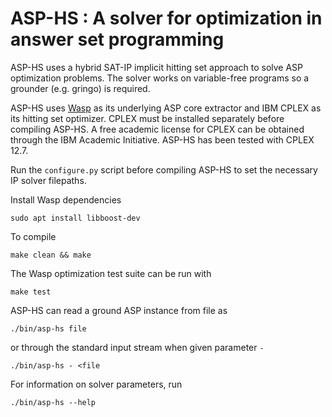 # ASP-HS : A solver for optimization in answer set programming

ASP-HS uses a hybrid SAT-IP implicit hitting set approach to solve ASP optimization problems.
The solver works on variable-free programs so a grounder (e.g. gringo) is required.

ASP-HS uses [Wasp](https://github.com/alviano/wasp) as its underlying ASP core extractor and IBM CPLEX as its hitting set optimizer. 
CPLEX must be installed separately before compiling ASP-HS. A free academic license for CPLEX can be obtained through the IBM Academic Initiative. ASP-HS has been tested with CPLEX 12.7.

Run the `configure.py` script before compiling ASP-HS to set the necessary IP solver filepaths.

Install Wasp dependencies
```
sudo apt install libboost-dev
```

To compile
```
make clean && make
```

The Wasp optimization test suite can be run with
```
make test
```

ASP-HS can read a ground ASP instance from file as
```
./bin/asp-hs file
```
or through the standard input stream when given parameter `-`
```
./bin/asp-hs - <file
```

For information on solver parameters, run
```
./bin/asp-hs --help
```

